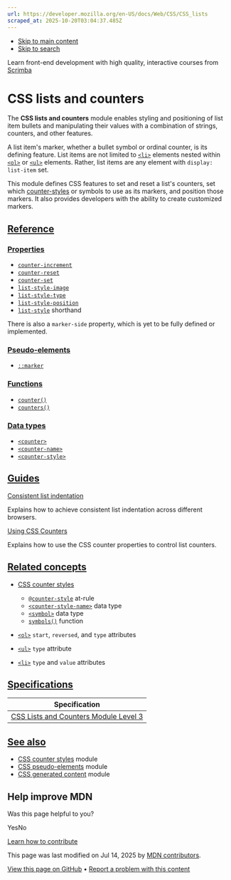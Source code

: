 ```yaml
---
url: https://developer.mozilla.org/en-US/docs/Web/CSS/CSS_lists
scraped_at: 2025-10-20T03:04:37.485Z
---
```


- [Skip to main content](https://developer.mozilla.org/en-US/docs/Web/CSS/CSS_lists#content)
- [Skip to search](https://developer.mozilla.org/en-US/docs/Web/CSS/CSS_lists#search)

Learn front-end development with high quality, interactive courses
from
[Scrimba](https://scrimba.com/learn/frontend?via=mdn)

# CSS lists and counters

The **CSS lists and counters** module enables styling and positioning of list item bullets and manipulating their values with a combination of strings, counters, and other features.

A list item's marker, whether a bullet symbol or ordinal counter, is its defining feature. List items are not limited to [`<li>`](https://developer.mozilla.org/en-US/docs/Web/HTML/Reference/Elements/li) elements nested within [`<ol>`](https://developer.mozilla.org/en-US/docs/Web/HTML/Reference/Elements/ol) or [`<ul>`](https://developer.mozilla.org/en-US/docs/Web/HTML/Reference/Elements/ul) elements. Rather, list items are any element with `display: list-item` set.

This module defines CSS features to set and reset a list's counters, set which [counter-styles](https://developer.mozilla.org/en-US/docs/Web/CSS/CSS_counter_styles) or symbols to use as its markers, and position those markers. It also provides developers with the ability to create customized markers.

## [Reference](https://developer.mozilla.org/en-US/docs/Web/CSS/CSS_lists\#reference)

### [Properties](https://developer.mozilla.org/en-US/docs/Web/CSS/CSS_lists\#properties)

- [`counter-increment`](https://developer.mozilla.org/en-US/docs/Web/CSS/counter-increment)
- [`counter-reset`](https://developer.mozilla.org/en-US/docs/Web/CSS/counter-reset)
- [`counter-set`](https://developer.mozilla.org/en-US/docs/Web/CSS/counter-set)
- [`list-style-image`](https://developer.mozilla.org/en-US/docs/Web/CSS/list-style-image)
- [`list-style-type`](https://developer.mozilla.org/en-US/docs/Web/CSS/list-style-type)
- [`list-style-position`](https://developer.mozilla.org/en-US/docs/Web/CSS/list-style-position)
- [`list-style`](https://developer.mozilla.org/en-US/docs/Web/CSS/list-style) shorthand

There is also a `marker-side` property, which is yet to be fully defined or implemented.

### [Pseudo-elements](https://developer.mozilla.org/en-US/docs/Web/CSS/CSS_lists\#pseudo-elements)

- [`::marker`](https://developer.mozilla.org/en-US/docs/Web/CSS/::marker)

### [Functions](https://developer.mozilla.org/en-US/docs/Web/CSS/CSS_lists\#functions)

- [`counter()`](https://developer.mozilla.org/en-US/docs/Web/CSS/counter)
- [`counters()`](https://developer.mozilla.org/en-US/docs/Web/CSS/counters)

### [Data types](https://developer.mozilla.org/en-US/docs/Web/CSS/CSS_lists\#data_types)

- [`<counter>`](https://developer.mozilla.org/en-US/docs/Web/CSS/content#counter)
- [`<counter-name>`](https://developer.mozilla.org/en-US/docs/Web/CSS/counter#counter-name)
- [`<counter-style>`](https://developer.mozilla.org/en-US/docs/Web/CSS/counter#counter-style)

## [Guides](https://developer.mozilla.org/en-US/docs/Web/CSS/CSS_lists\#guides)

[Consistent list indentation](https://developer.mozilla.org/en-US/docs/Web/CSS/CSS_lists/Consistent_list_indentation)

Explains how to achieve consistent list indentation across different browsers.

[Using CSS Counters](https://developer.mozilla.org/en-US/docs/Web/CSS/CSS_counter_styles/Using_CSS_counters)

Explains how to use the CSS counter properties to control list counters.

## [Related concepts](https://developer.mozilla.org/en-US/docs/Web/CSS/CSS_lists\#related_concepts)

- [CSS counter styles](https://developer.mozilla.org/en-US/docs/Web/CSS/CSS_counter_styles)
  - [`@counter-style`](https://developer.mozilla.org/en-US/docs/Web/CSS/@counter-style) at-rule
  - [`<counter-style-name>`](https://developer.mozilla.org/en-US/docs/Web/CSS/@counter-style#counter-style-name) data type
  - [`<symbol>`](https://developer.mozilla.org/en-US/docs/Web/CSS/@counter-style/symbols#values) data type
  - [`symbols()`](https://developer.mozilla.org/en-US/docs/Web/CSS/symbols) function
- [`<ol>`](https://developer.mozilla.org/en-US/docs/Web/HTML/Reference/Elements/ol) `start`, `reversed`, and `type` attributes

- [`<ul>`](https://developer.mozilla.org/en-US/docs/Web/HTML/Reference/Elements/ul) `type` attribute

- [`<li>`](https://developer.mozilla.org/en-US/docs/Web/HTML/Reference/Elements/li) `type` and `value` attributes


## [Specifications](https://developer.mozilla.org/en-US/docs/Web/CSS/CSS_lists\#specifications)

| Specification |
| --- |
| [CSS Lists and Counters Module Level 3](https://drafts.csswg.org/css-lists/) |

## [See also](https://developer.mozilla.org/en-US/docs/Web/CSS/CSS_lists\#see_also)

- [CSS counter styles](https://developer.mozilla.org/en-US/docs/Web/CSS/CSS_counter_styles) module
- [CSS pseudo-elements](https://developer.mozilla.org/en-US/docs/Web/CSS/CSS_pseudo-elements) module
- [CSS generated content](https://developer.mozilla.org/en-US/docs/Web/CSS/CSS_generated_content) module

## Help improve MDN

Was this page helpful to you?

YesNo

[Learn how to contribute](https://developer.mozilla.org/en-US/docs/MDN/Community/Getting_started)

This page was last modified on ⁨Jul 14, 2025⁩ by [MDN contributors](https://developer.mozilla.org/en-US/docs/Web/CSS/CSS_lists/contributors.txt).


[View this page on GitHub](https://github.com/mdn/content/blob/main/files/en-us/web/css/css_lists/index.md?plain=1 "Folder: ⁨en-us/web/css/css_lists⁩ (Opens in a new tab)") • [Report a problem with this content](https://github.com/mdn/content/issues/new?template=page-report.yml&mdn-url=https%3A%2F%2Fdeveloper.mozilla.org%2Fen-US%2Fdocs%2FWeb%2FCSS%2FCSS_lists&metadata=%3C%21--+Do+not+make+changes+below+this+line+--%3E%0A%3Cdetails%3E%0A%3Csummary%3EPage+report+details%3C%2Fsummary%3E%0A%0A*+Folder%3A+%60en-us%2Fweb%2Fcss%2Fcss_lists%60%0A*+MDN+URL%3A+https%3A%2F%2Fdeveloper.mozilla.org%2Fen-US%2Fdocs%2FWeb%2FCSS%2FCSS_lists%0A*+GitHub+URL%3A+https%3A%2F%2Fgithub.com%2Fmdn%2Fcontent%2Fblob%2Fmain%2Ffiles%2Fen-us%2Fweb%2Fcss%2Fcss_lists%2Findex.md%0A*+Last+commit%3A+https%3A%2F%2Fgithub.com%2Fmdn%2Fcontent%2Fcommit%2F0cc9980e3b21c83d1800a428bc402ae1865326b2%0A*+Document+last+modified%3A+2025-07-14T14%3A43%3A58.000Z%0A%0A%3C%2Fdetails%3E "This will take you to GitHub to file a new issue.")